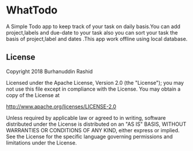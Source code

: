 # WhatTodo
A Simple Todo app to keep track of your task on daily basis.You can add project,labels and due-date to your task also you can sort your task the basis of project,label and dates .This app work offline using local database.

## License
Copyright 2018 Burhanuddin Rashid

Licensed under the Apache License, Version 2.0 (the "License"); you may not use this file except in compliance with the License. You may obtain a copy of the License at

http://www.apache.org/licenses/LICENSE-2.0

Unless required by applicable law or agreed to in writing, software distributed under the License is distributed on an "AS IS" BASIS, WITHOUT WARRANTIES OR CONDITIONS OF ANY KIND, either express or implied. See the License for the specific language governing permissions and limitations under the License.
